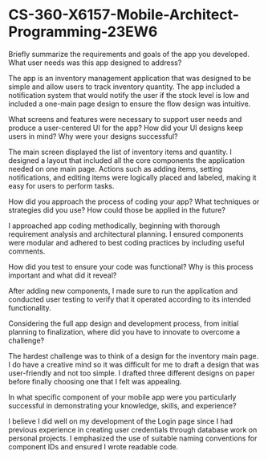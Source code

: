 # CS-360-X6157-Mobile-Architect-Programming-23EW6

Briefly summarize the requirements and goals of the app you developed. What user needs was this app designed to address?

The app is an inventory management application that was designed to be simple and allow users to track inventory quantity. The app included a notification system that would notify the user if the stock level is low and included a one-main page design to ensure the flow design was intuitive. 

What screens and features were necessary to support user needs and produce a user-centered UI for the app? How did your UI designs keep users in mind? Why were your designs successful?

The main screen displayed the list of inventory items and quantity. I designed a layout that included all the core components the application needed on one main page. Actions such as adding items, setting notifications, and editing items were logically placed and labeled, making it easy for users to perform tasks.

How did you approach the process of coding your app? What techniques or strategies did you use? How could those be applied in the future?

I approached app coding methodically, beginning with thorough requirement analysis and architectural planning. I ensured components were modular and adhered to best coding practices by including useful comments. 

How did you test to ensure your code was functional? Why is this process important and what did it reveal?

After adding new components, I made sure to run the application and conducted user testing to verify that it operated according to its intended functionality.

Considering the full app design and development process, from initial planning to finalization, where did you have to innovate to overcome a challenge?

The hardest challenge was to think of a design for the inventory main page. I do have a creative mind so it was difficult for me to draft a design that was user-friendly and not too simple. I drafted three different designs on paper before finally choosing one that I felt was appealing.

In what specific component of your mobile app were you particularly successful in demonstrating your knowledge, skills, and experience?

I believe I did well on my development of the Login page since I had previous experience in creating user credentials through database work on personal projects. I emphasized the use of suitable naming conventions for component IDs and ensured I wrote readable code.
